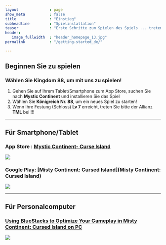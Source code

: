 ```yaml
---
layout              : page
show_meta           : false
title               : "Einstieg"
subheadline         : "Spielinstallation"
teaser              : "Erste Schritte zum Spielen des Spiels ... treten Sie der K88 OFA-Allianz bei!"
header:
   image_fullwidth  : "header_homepage_13.jpg"
permalink           : "/getting-started_de/"

---
```

## Beginnen Sie zu spielen
### Wählen Sie Kingdom 88, um mit uns zu spielen!
1. Gehen Sie auf Ihrem Tablet/Smartphone zum App Store, suchen Sie nach **Mystic Continent** und installieren Sie das Spiel
2. Wählen Sie **Königreich Nr. 88**, um ein neues Spiel zu starten!
3. Wenn Ihre Festung (Schloss) **Lv 7** erreicht, treten Sie bitte der Allianz **TML** bei !!!
 
---
## Für Smartphone/Tablet
### App Store : [Mystic Continent- Curse Island](https://apps.apple.com/us/app/misty-continent/id1633960431)
![](https://is4-ssl.mzstatic.com/image/thumb/Purple123/v4/60/40/99/60409913-cdd9-e6dc-77f5-17496b591d8b/AppIcon-0-0-1x_U007emarketing-0-0-0-7-0-0-sRGB-0-0-0-GLES2_U002c0-512MB-85-220-0-0.png/230x0w.webp)

### Google Play: [Misty Continent: Cursed Island](Misty Continent: Cursed Island)
![](https://play-lh.googleusercontent.com/r1z5HFO4W355Xi8f-gOabzXtTfX0ImzLgLoNOjiP9ZPWWzuL-vK-aoGtkSJQyyggeqsb=w240-h480-rw)

---
## Für Personalcomputer
### [Using BlueStacks to Optimize Your Gameplay in Misty Continent: Cursed Island on PC](https://www.bluestacks.com/blog/game-guides/misty-continent/mcci-features-guide-en.html)
![](https://cdn-www.bluestacks.com/bs-images/Misty-Continent-Cursed-Island_BlueStacks-Usage_EN_1.png)

